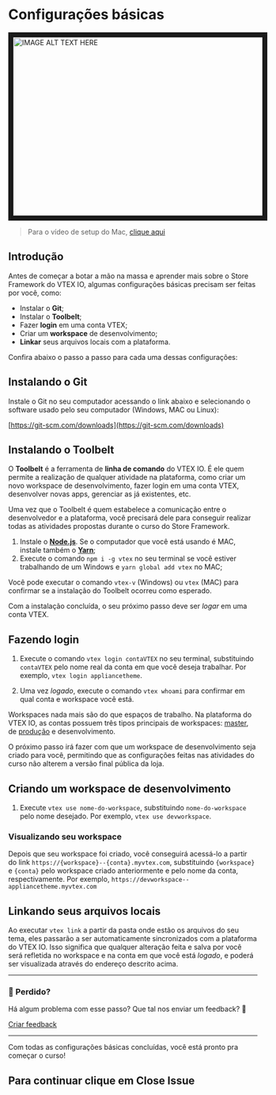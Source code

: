 # Configurações básicas

<a href="https://bit.ly/setup-vtex" target="_blank"><img src="https://user-images.githubusercontent.com/18701182/70204540-be18f680-16ff-11ea-994d-ef580767a673.png" 
alt="IMAGE ALT TEXT HERE" width="600" height="360" border="10" /></a>

> Para o vídeo de setup do Mac, [clique aqui](https://bit.ly/setup-vtex-mac)

## Introdução 

Antes de começar a botar a mão na massa e aprender mais sobre o Store Framework do VTEX IO, algumas configurações básicas precisam ser feitas por você, como:

- Instalar o **Git**; 
- Instalar o **Toolbelt**; 
- Fazer **login** em uma conta VTEX;
- Criar um **workspace** de desenvolvimento;
- **Linkar** seus arquivos locais com a plataforma.

Confira abaixo o passo a passo para cada uma dessas configurações:

## Instalando o Git 

Instale o Git no seu computador acessando o link abaixo e selecionando o software usado pelo seu computador (Windows, MAC ou Linux):

[https://git-scm.com/downloads](https://git-scm.com/downloads)


## Instalando o Toolbelt

O **Toolbelt** é a ferramenta de **linha de comando** do VTEX IO. É ele quem permite a realização de qualquer atividade na plataforma, como criar um novo workspace de desenvolvimento, fazer login em uma conta VTEX, desenvolver novas apps, gerenciar as já existentes, etc.

Uma vez que o Toolbelt é quem estabelece a comunicação entre o desenvolvedor e a plataforma, você precisará dele para conseguir realizar todas as atividades propostas durante o curso do Store Framework. 

1. Instale o [**Node.js**](https://nodejs.org/). Se o computador que você está usando é MAC, instale também o [**Yarn**](https://yarnpkg.com/);
2. Execute o comando `npm i -g vtex` no seu terminal se você estiver trabalhando de um Windows e `yarn global add vtex` no MAC;

Você pode executar o comando `vtex-v` (Windows) ou `vtex` (MAC) para confirmar se a instalação do Toolbelt ocorreu como esperado. 

Com a instalação concluída, o seu próximo passo deve ser *logar* em uma conta VTEX. 

## Fazendo login 

1. Execute o comando `vtex login contaVTEX` no seu terminal, substituindo `contaVTEX` pelo nome real da conta em que você deseja trabalhar. Por exemplo, `vtex login appliancetheme`.

2. Uma vez *logado*, execute o comando `vtex whoami` para confirmar em qual conta e workspace você está. 

Workspaces nada mais são do que espaços de trabalho. Na plataforma do VTEX IO, as contas possuem três tipos principais de workspaces: [master](https://vtex.io/docs/recipes/store/promoting-a-workspace-to-master), de [produção](https://vtex.io/docs/recipes/store/creating-a-production-workspace) e desenvolvimento. 

O próximo passo irá fazer com que um workspace de desenvolvimento seja criado para você, permitindo que as configurações feitas nas atividades do curso não alterem a versão final pública da loja. 

## Criando um workspace de desenvolvimento

1. Execute `vtex use nome-do-workspace`, substituindo `nome-do-workspace` pelo nome desejado. Por exemplo, `vtex use devworkspace`.

### Visualizando seu workspace

Depois que seu workspace foi criado, você conseguirá acessá-lo a partir do link `https://{workspace}--{conta}.myvtex.com`, substituindo `{workspace}` e `{conta}` pelo workspace criado anteriormente e pelo nome da conta, respectivamente. Por exemplo, `https://devworkspace--appliancetheme.myvtex.com`

## Linkando seus arquivos locais

Ao executar `vtex link` a partir da pasta onde estão os arquivos do seu tema, eles passarão a ser automaticamente sincronizados com a plataforma do VTEX IO. Isso significa que qualquer alteração feita e salva por você será refletida no workspace e na conta em que você está *logado*, e poderá ser visualizada através do endereço descrito acima.

---


### :no_entry_sign: Perdido? 

Há algum problema com esse passo? Que tal nos enviar um feedback? :pray:

[Criar feedback](https://docs.google.com/forms/d/e/1FAIpQLSeaWrm0Hogm-txm5Ww6mUa68eDuE3WnpFjUSVJ3Wi3dnmCb7A/viewform?usp=pp_url&entry.1784529524=Configura%C3%A7%C3%B5es+b%C3%A1sicas) 

---

Com todas as configurações básicas concluídas, você está pronto pra começar o curso! 

## Para continuar clique em Close Issue
